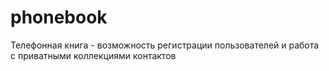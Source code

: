 # phonebook
Телефонная книга - возможность регистрации пользователей и работа с приватными коллекциями контактов
